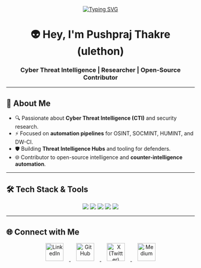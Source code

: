 <!-- Typing Animation -->
<p align="center">
  <a href="https://github.com/ulethon">
    <img src="https://readme-typing-svg.demolab.com?font=Fira+Code&pause=1000&color=36BCF7&width=500&lines=CTI+%7C+OSINT+%7C+SOCMINT+%7C+HUMINT+%7C+DARKINT;Tools+Automation+%7C+Open+Source+Contributer" alt="Typing SVG" />
  </a>
</p>

<!-- Profile Header -->
<h1 align="center">👽 Hey, I'm Pushpraj Thakre (ulethon)</h1>
<h3 align="center">Cyber Threat Intelligence | Researcher | Open-Source Contributor</h3>

---

<!-- About Me -->
## 🚀 About Me
- 🔍 Passionate about **Cyber Threat Intelligence (CTI)** and security research.  
- ⚡ Focused on **automation pipelines** for OSINT, SOCMINT, HUMINT, and DW-CI.  
- 🛡️ Building **Threat Intelligence Hubs** and tooling for defenders.  
- 🌐 Contributor to open-source intelligence and **counter-intelligence automation**.  

---

<!-- Tech Stack -->
## 🛠️ Tech Stack & Tools
<p align="center">
  <img src="https://img.shields.io/badge/Threat%20Actor%20Profiling-red?style=for-the-badge" />
  <img src="https://img.shields.io/badge/Malware%20Analysis-blue?style=for-the-badge" />
  <img src="https://img.shields.io/badge/OSINT%20%26%20SOCMINT-green?style=for-the-badge" />
  <img src="https://img.shields.io/badge/Dark%20Web%20Monitoring-purple?style=for-the-badge" />
  <img src="https://img.shields.io/badge/Threat%20Intel%20Frameworks-orange?style=for-the-badge" />
</p>

---

## 🌐 Connect with Me  

<p align="center">
  <a href="https://www.linkedin.com/in/pushprajthakre/" target="_blank">
    <img src="https://cdn-icons-png.flaticon.com/512/174/174857.png" width="48" height="48" alt="LinkedIn" style="margin: 0 15px;" />
  </a>
  <a href="https://github.com/ulethon/" target="_blank">
    <img src="https://cdn-icons-png.flaticon.com/512/25/25231.png" width="48" height="48" alt="GitHub" style="margin: 0 15px;" />
  </a>
  <a href="https://x.com/ulethon" target="_blank">
    <img src="https://cdn-icons-png.flaticon.com/512/5968/5968958.png" width="48" height="48" alt="X (Twitter)" style="margin: 0 15px;" />
  </a>
  <a href="https://medium.com/@ulethon/" target="_blank">
    <img src="https://cdn-icons-png.flaticon.com/512/5968/5968906.png" width="48" height="48" alt="Medium" style="margin: 0 15px;" />
  </a>
</p>
